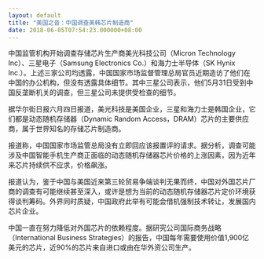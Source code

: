 ```yaml
---
layout: default
title: "美国之音：中国调查美韩芯片制造商"
date: 2018-06-05T07:54:23.000000+08:00
---
```


中国监管机构开始调查存储芯片生产商美光科技公司（Micron Technology Inc）、三星电子（Samsung Electronics Co.）和海力士半导体（SK Hynix Inc.）。上述三家公司均透露，中国国家市场监督管理总局官员近期造访了他们在中国的办公机构，但没有透露具体细节。其中三星公司表示，他们5月31日受到中国反垄断机关的调查，但三星公司未提供受检查的细节。

据华尔街日报六月四日报道，美光科技是美国企业，三星和海力士是韩国企业，它们都是动态随机存储器（Dynamic Random Access，DRAM）芯片的主要供应商，属于世界知名的存储芯片制造商。

报道称，中国国家市场监管总局没有立即回应该报置评的请求。据分析，调查可能涉及中国智能手机生产商正面临的动态随机存储器芯片价格的上涨因素，因为近年来芯片持续供不应求，价格飙涨。

报道认为，鉴于中国与美国近来第三轮贸易争端谈判无果而终，中国对外国芯片厂商的调查有可能继续甚至深入，或许是想为当前的动态随机存储器芯片定价环境获得谈判筹码。外界同时质疑，中国政府此举有可能会借机强制技术转让，发展国内芯片企业。

中国一直在努力降低对外国芯片的依赖程度。据研究公司国际商务战略（International Business Strategies）的报告，中国每年需要使用价值1,900亿美元的芯片，近90%的芯片来自进口或由在华外资公司生产。

